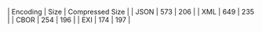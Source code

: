 | Encoding | Size | Compressed Size |
| JSON |   573 | 206 |
| XML |   649 | 235 |
| CBOR |   254 | 196 |
| EXI |   174 | 197 |
